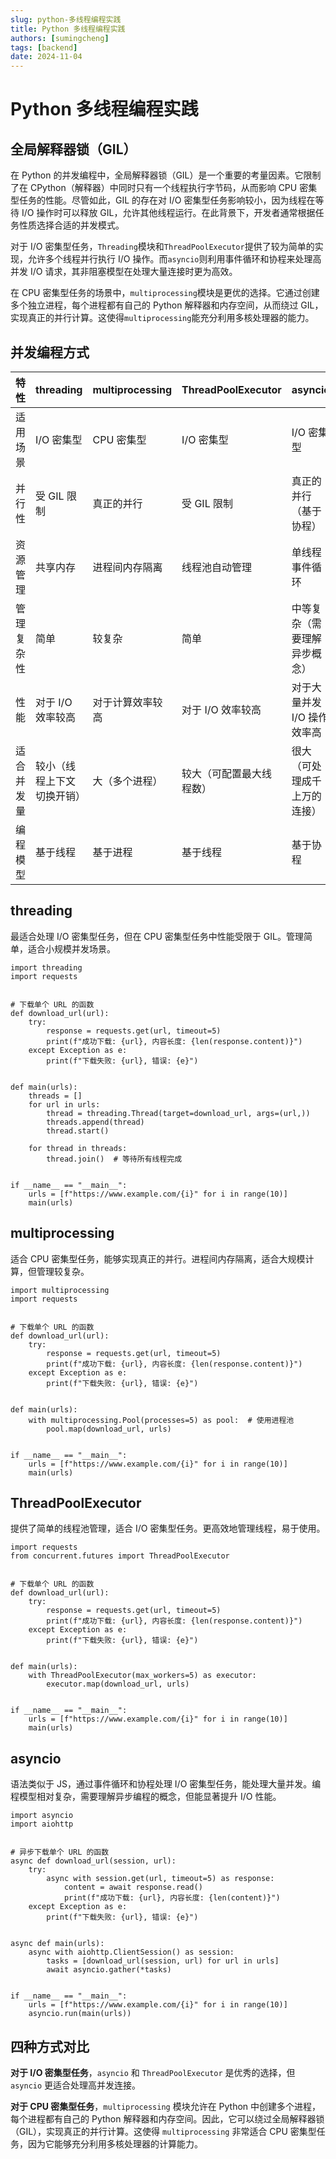 ```yaml
---
slug: python-多线程编程实践
title: Python 多线程编程实践
authors: [sumingcheng]
tags: [backend]
date: 2024-11-04
---
```


# Python 多线程编程实践

## 全局解释器锁（GIL）

在 Python 的并发编程中，全局解释器锁（GIL）是一个重要的考量因素。它限制了在 CPython（解释器）中同时只有一个线程执行字节码，从而影响 CPU 密集型任务的性能。尽管如此，GIL 的存在对 I/O 密集型任务影响较小，因为线程在等待 I/O 操作时可以释放 GIL，允许其他线程运行。在此背景下，开发者通常根据任务性质选择合适的并发模式。

对于 I/O 密集型任务，`Threading`模块和`ThreadPoolExecutor`提供了较为简单的实现，允许多个线程并行执行 I/O 操作。而`asyncio`则利用事件循环和协程来处理高并发 I/O 请求，其非阻塞模型在处理大量连接时更为高效。

在 CPU 密集型任务的场景中，`multiprocessing`模块是更优的选择。它通过创建多个独立进程，每个进程都有自己的 Python 解释器和内存空间，从而绕过 GIL，实现真正的并行计算。这使得`multiprocessing`能充分利用多核处理器的能力。

## 并发编程方式

| 特性       | threading                  | multiprocessing  | ThreadPoolExecutor       | asyncio                      |
| ---------- | -------------------------- | ---------------- | ------------------------ | ---------------------------- |
| 适用场景   | I/O 密集型                 | CPU 密集型       | I/O 密集型               | I/O 密集型                   |
| 并行性     | 受 GIL 限制                | 真正的并行       | 受 GIL 限制              | 真正的并行（基于协程）       |
| 资源管理   | 共享内存                   | 进程间内存隔离   | 线程池自动管理           | 单线程事件循环               |
| 管理复杂性 | 简单                       | 较复杂           | 简单                     | 中等复杂（需要理解异步概念） |
| 性能       | 对于 I/O 效率较高          | 对于计算效率较高 | 对于 I/O 效率较高        | 对于大量并发 I/O 操作效率高  |
| 适合并发量 | 较小（线程上下文切换开销） | 大（多个进程）   | 较大（可配置最大线程数） | 很大（可处理成千上万的连接） |
| 编程模型   | 基于线程                   | 基于进程         | 基于线程                 | 基于协程                     |

## threading

最适合处理 I/O 密集型任务，但在 CPU 密集型任务中性能受限于 GIL。管理简单，适合小规模并发场景。

```
import threading
import requests
​
​
# 下载单个 URL 的函数
def download_url(url):
    try:
        response = requests.get(url, timeout=5)
        print(f"成功下载: {url}, 内容长度: {len(response.content)}")
    except Exception as e:
        print(f"下载失败: {url}, 错误: {e}")
​
​
def main(urls):
    threads = []
    for url in urls:
        thread = threading.Thread(target=download_url, args=(url,))
        threads.append(thread)
        thread.start()
​
    for thread in threads:
        thread.join()  # 等待所有线程完成
​
​
if __name__ == "__main__":
    urls = [f"https://www.example.com/{i}" for i in range(10)]
    main(urls)
```

## multiprocessing

适合 CPU 密集型任务，能够实现真正的并行。进程间内存隔离，适合大规模计算，但管理较复杂。

```
import multiprocessing
import requests
​
​
# 下载单个 URL 的函数
def download_url(url):
    try:
        response = requests.get(url, timeout=5)
        print(f"成功下载: {url}, 内容长度: {len(response.content)}")
    except Exception as e:
        print(f"下载失败: {url}, 错误: {e}")
​
​
def main(urls):
    with multiprocessing.Pool(processes=5) as pool:  # 使用进程池
        pool.map(download_url, urls)
​
​
if __name__ == "__main__":
    urls = [f"https://www.example.com/{i}" for i in range(10)]
    main(urls)
```

## ThreadPoolExecutor

提供了简单的线程池管理，适合 I/O 密集型任务。更高效地管理线程，易于使用。

```
import requests
from concurrent.futures import ThreadPoolExecutor
​
​
# 下载单个 URL 的函数
def download_url(url):
    try:
        response = requests.get(url, timeout=5)
        print(f"成功下载: {url}, 内容长度: {len(response.content)}")
    except Exception as e:
        print(f"下载失败: {url}, 错误: {e}")
​
​
def main(urls):
    with ThreadPoolExecutor(max_workers=5) as executor:
        executor.map(download_url, urls)
​
​
if __name__ == "__main__":
    urls = [f"https://www.example.com/{i}" for i in range(10)]
    main(urls)
```

## asyncio

语法类似于 JS，通过事件循环和协程处理 I/O 密集型任务，能处理大量并发。编程模型相对复杂，需要理解异步编程的概念，但能显著提升 I/O 性能。

```
import asyncio
import aiohttp
​
​
# 异步下载单个 URL 的函数
async def download_url(session, url):
    try:
        async with session.get(url, timeout=5) as response:
            content = await response.read()
            print(f"成功下载: {url}, 内容长度: {len(content)}")
    except Exception as e:
        print(f"下载失败: {url}, 错误: {e}")
​
​
async def main(urls):
    async with aiohttp.ClientSession() as session:
        tasks = [download_url(session, url) for url in urls]
        await asyncio.gather(*tasks)
​
​
if __name__ == "__main__":
    urls = [f"https://www.example.com/{i}" for i in range(10)]
    asyncio.run(main(urls))
```

## 四种方式对比

**对于 I/O 密集型任务**，`asyncio` 和 `ThreadPoolExecutor` 是优秀的选择，但 `asyncio` 更适合处理高并发连接。

**对于 CPU 密集型任务**，`multiprocessing` 模块允许在 Python 中创建多个进程，每个进程都有自己的 Python 解释器和内存空间。因此，它可以绕过全局解释器锁（GIL），实现真正的并行计算。这使得 `multiprocessing` 非常适合 CPU 密集型任务，因为它能够充分利用多核处理器的计算能力。
